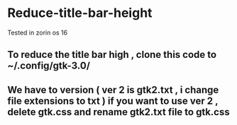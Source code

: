 # Reduce-title-bar-height
Tested in zorin os 16
## To reduce the title bar high , clone this code to ~/.config/gtk-3.0/
## We have to version ( ver 2 is gtk2.txt , i change file extensions to txt ) if you want to use ver 2 , delete gtk.css and rename gtk2.txt file to gtk.css
